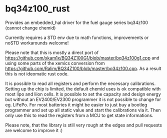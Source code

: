 # bq34z100_rust
Provides an embedded_hal driver for the fuel gauge series bq34z100 (cannot change chemid)

Currently requires a STD env due to math functions, improvements or noSTD workarounds welcome!

Please note that this is mostly a direct port of https://github.com/xkam1x/BQ34Z100G1/blob/master/bq34z100g1.cpp and using some parts of the xemics conversion from https://github.com/Ralim/BQ34Z100/blob/master/bq34z100.cpp. As a result this is not ideomatic rust code.

It is possible to read all registers and perform the necessary calibrations. Setting up the chip is limited, the default chemid uses is ok compatible with most lipo and liion cells. It is possible to set the capacity and design energy but without an EV2400/EV2300 programmer it is not possible to change for eg. LiFePo. For most batteries it might be easier to just buy a bootleg programmer and set up all static value and start the calibrations via it. Then only use this to read the registers from a MCU to get state informations.

Please note, that the library is still very rough at the edges and pull requests are welcome to improve it :)